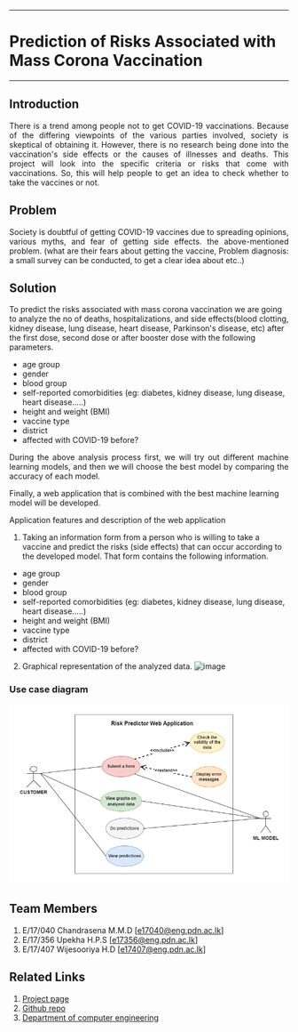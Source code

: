 ___
# Prediction of Risks Associated with Mass Corona Vaccination
___

## Introduction
<p align="justify">There is a trend among people not to get COVID-19 vaccinations. Because of the differing viewpoints of the various parties involved, society is skeptical of obtaining it. However, there is no research being done into the vaccination's side effects or the causes of illnesses and deaths. This project will look into the specific criteria or risks that come with vaccinations. So, this will help people to get an idea to check whether to take the vaccines or not. 

## Problem 
<p align="justify">Society is doubtful of getting COVID-19 vaccines due to spreading opinions,  various myths, and fear of getting side effects.
the above-mentioned problem. (what are their fears about getting the vaccine, 
Problem diagnosis: a small survey can be conducted, to get a clear idea about etc..)

## Solution

To predict the risks associated with mass corona vaccination we are going to analyze the no of deaths, hospitalizations, and side effects(blood clotting, kidney disease, lung disease, heart disease, Parkinson's disease, etc) after the first dose, second dose or after booster dose with the following parameters.
- age group
- gender
- blood group
- self-reported comorbidities (eg:  diabetes, kidney disease, lung disease, heart disease…..)
- height and weight (BMI)
- vaccine type
- district 
- affected with COVID-19 before?

<p align="justify">During the above analysis process first, we will try out different machine learning models, and then we will choose the best model by 
comparing the accuracy of each model.

Finally, a web application that is combined with the best machine learning model will be developed. 
	
Application features and description of the web application
1. Taking an information form from a person who is willing to take a vaccine and predict the risks (side effects) that can occur according to the developed model. 
	That form contains the following information.
- age group
- gender
- blood group
- self-reported comorbidities (eg:  diabetes, kidney disease, lung disease, heart disease…..)
- height and weight (BMI)
- vaccine type
- district 
- affected with COVID-19 before?

2. Graphical representation of the analyzed data.
	![image](https://user-images.githubusercontent.com/86120874/158509012-761b08f7-da5e-4e20-9e14-671943426ae0.png)

	
### Use case diagram
<center> <img src='Diagrams/UML/6sp_uml.drawio.png'> </img> </center>


## Team Members
1. E/17/040 Chandrasena M.M.D [[e17040@eng.pdn.ac.lk](mailto:e17040@eng.pdn.ac.lk)]
2. E/17/356 Upekha H.P.S [[e17356@eng.pdn.ac.lk](mailto:e17356@eng.pdn.ac.lk)]
3. E/17/407 Wijesooriya H.D [[e17407@eng.pdn.ac.lk](mailto:e17407@eng.pdn.ac.lk)]

## Related Links


1. [Project page](https://cepdnaclk.github.io/e17-co328-Prediction-of-risks-associated-with-mass-corona-vaccination/ )
2. [Github repo](https://github.com/cepdnaclk/e17-co328-Prediction-of-risks-associated-with-mass-corona-vaccination)
3. [Department of computer engineering](http://www.ce.pdn.ac.lk/)


